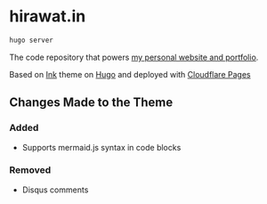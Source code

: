 # hirawat.in

```bash
hugo server
```

The code repository that powers [my personal website and portfolio](https://hirawat.in).

Based on [Ink](https://github.com/knadh/hugo-ink) theme on [Hugo](https://gohugo.io/) and deployed with [Cloudflare Pages](https://pages.cloudflare.com/)

## Changes Made to the Theme

### Added

- Supports mermaid.js syntax in code blocks

### Removed

- Disqus comments
